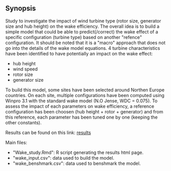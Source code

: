 ## Synopsis

Study to investigate the impact of wind turbine type (rotor size, generator size and hub height) on the wake efficiency. The overall idea is to build a simple model that could be able to predict(/correct) the wake effect of a specific configuration (turbine type) based on another "refence" configuration. It should be noted that it is a "macro" approach that does not go into the details of the wake model equations.
4 turbine characteristics have been identified to have potentially an impact on the wake effect:

* hub height
* wind speed
* rotor size
* generator size

To build this model, some sites have been selected around Northen Europe countries. On each site,
multiple configurations have been computed using Winpro 3.1 with the standard wake model (N.O Jense, WDC = 0.075). 
To assess the impact of each parameters on wake efficiency, a reference configuration has been choosen (hub height + rotor + generator) and from this reference, each parameter has been tuned one by one (keeping the other constants).

Results can be found on this link: [results](https://umercia.shinyapps.io/Wake_study/)

Main files:  
* "Wake_study.Rmd": R script generating the results html page.
* "wake_input.csv": data used to build the model.
* "wake_benshmark.csv": data used to benshmark the model.

